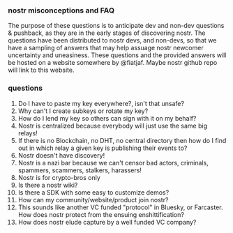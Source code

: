 ### nostr misconceptions and FAQ
The purpose of these questions is to anticipate dev and non-dev questions & pushback, as they are in the early stages of discovering nostr. The questions have been distributed to nostr devs, and non-devs, so that we have a sampling of answers that may help assuage nostr newcomer uncertainty and uneasiness. These questions and the provided answers will be hosted on a website somewhere by @fiatjaf. Maybe nostr github repo will link to this website.

### questions


1. Do I have to paste my key everywhere?, isn't that unsafe?
2. Why can't I create subkeys or rotate my key?
3. How do I lend my key so others can sign with it on my behalf?
4. Nostr is centralized because everybody will just use the same big relays! 
5. If there is no Blockchain, no DHT, no central directory then how do I find out in which relay a given key is publishing their events to?
6. Nostr doesn't have discovery!
7. Nostr is a nazi bar because we can't censor bad actors, criminals, spammers, scammers, stalkers, harassers!
8. Nostr is for crypto-bros only
9. Is there a nostr wiki?
10. Is there a SDK with some easy to customize demos?
11. How can my community/website/product join nostr?
12. This sounds like another VC funded "protocol" in Bluesky, or Farcaster. How does nostr protect from the ensuing enshittification?
13. How does nostr elude capture by a well funded VC company?



